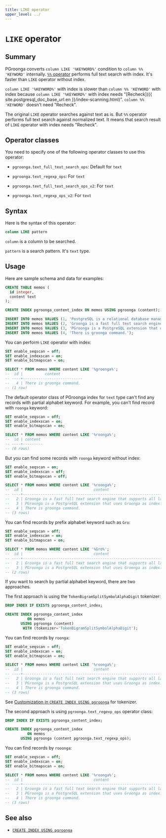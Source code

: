 ```yaml
---
title: LIKE operator
upper_level: ../
---
```


# `LIKE` operator

## Summary

PGroonga converts `column LIKE '%KEYWORD%'` condition to `column %% 'KEYWORD'` internally. [`%%` operator](match.html) performs full text search with index. It's faster than `LIKE` operator without index.

`column LIKE '%KEYWORD%'` with index is slower than `column %% 'KEYWORD'` with index because `column LIKE '%KEYWORD%'` with index needs "[Recheck]({{ site.postgresql_doc_base_url.en }}/index-scanning.html)". `column %% 'KEYWORD'` doesn't need "Recheck".

The original `LIKE` operator searches against text as is. But `%%` operator performs full text search against normalized text. It means that search result of `LIKE` operator with index needs "Recheck".

## Operator classes

You need to specify one of the following operator classes to use this operator:

  * `pgroonga.text_full_text_search_ops`: Default for `text`

  * `pgroonga.text_regexp_ops`: For `text`

  * `pgroonga.text_full_text_search_ops_v2`: For `text`

  * `pgroonga.text_regexp_ops_v2`: For `text`

## Syntax

Here is the syntax of this operator:

```sql
column LIKE pattern
```

`column` is a column to be searched.

`pattern` is a search pattern. It's `text` type.

## Usage

Here are sample schema and data for examples:

```sql
CREATE TABLE memos (
  id integer,
  content text
);

CREATE INDEX pgroonga_content_index ON memos USING pgroonga (content);
```

```sql
INSERT INTO memos VALUES (1, 'PostgreSQL is a relational database management system.');
INSERT INTO memos VALUES (2, 'Groonga is a fast full text search engine that supports all languages.');
INSERT INTO memos VALUES (3, 'PGroonga is a PostgreSQL extension that uses Groonga as index.');
INSERT INTO memos VALUES (4, 'There is groonga command.');
```

You can perform `LIKE` operator with index:

```sql
SET enable_seqscan = off;
SET enable_indexscan = on;
SET enable_bitmapscan = on;

SELECT * FROM memos WHERE content LIKE '%groonga%';
--  id |          content          
-- ----+---------------------------
--   4 | There is groonga command.
-- (1 row)
```

The default operator class of PGroonga index for `text` type can't find any records with partial alphabet keyword. For example, you can't find record with `roonga` keyword:

```sql
SET enable_seqscan = off;
SET enable_indexscan = on;
SET enable_bitmapscan = on;

SELECT * FROM memos WHERE content LIKE '%roonga%';
--  id | content 
-- ----+---------
-- (0 rows)
```

But you can find some records with `roonga` keyword without index:

```sql
SET enable_seqscan = on;
SET enable_indexscan = off;
SET enable_bitmapscan = off;

SELECT * FROM memos WHERE content LIKE '%roonga%';
--  id |                                content                                 
-- ----+------------------------------------------------------------------------
--   2 | Groonga is a fast full text search engine that supports all languages.
--   3 | PGroonga is a PostgreSQL extension that uses Groonga as index.
--   4 | There is groonga command.
-- (3 rows)
```

You can find records by prefix alphabet keyword such as `Gro`:

```sql
SET enable_seqscan = off;
SET enable_indexscan = on;
SET enable_bitmapscan = on;

SELECT * FROM memos WHERE content LIKE '%Gro%';
--  id |                                content                                 
-- ----+------------------------------------------------------------------------
--   2 | Groonga is a fast full text search engine that supports all languages.
--   3 | PGroonga is a PostgreSQL extension that uses Groonga as index.
-- (2 rows)
```

If you want to search by partial alphabet keyword, there are two approaches.

The first approach is using the `TokenBigramSplitSymbolAlphaDigit` tokenizer:

```sql
DROP INDEX IF EXISTS pgroonga_content_index;

CREATE INDEX pgroonga_content_index
          ON memos
       USING pgroonga (content)
        WITH (tokenizer='TokenBigramSplitSymbolAlphaDigit');
```

You can find records by `roonga`:

```sql
SET enable_seqscan = off;
SET enable_indexscan = on;
SET enable_bitmapscan = on;

SELECT * FROM memos WHERE content LIKE '%roonga%';
--  id |                                content                                 
-- ----+------------------------------------------------------------------------
--   2 | Groonga is a fast full text search engine that supports all languages.
--   3 | PGroonga is a PostgreSQL extension that uses Groonga as index.
--   4 | There is groonga command.
-- (3 rows)
```

See [Customization in `CREATE INDEX USING pgroonga`](../create-index-using-pgroonga.html#customization) for tokenizer.

The second approach is using `pgroonga.text_regexp_ops` operator class:

```sql
DROP INDEX IF EXISTS pgroonga_content_index;

CREATE INDEX pgroonga_content_index
          ON memos
       USING pgroonga (content pgroonga.text_regexp_ops);
```

You can find records by `rooonga`:

```sql
SET enable_seqscan = off;
SET enable_indexscan = on;
SET enable_bitmapscan = on;

SELECT * FROM memos WHERE content LIKE '%roonga%';
--  id |                                content                                 
-- ----+------------------------------------------------------------------------
--   2 | Groonga is a fast full text search engine that supports all languages.
--   3 | PGroonga is a PostgreSQL extension that uses Groonga as index.
--   4 | There is groonga command.
-- (3 rows)
```

## See also

  * [`CREATE INDEX USING pgroonga`](../create-index-using-pgroonga.html)

